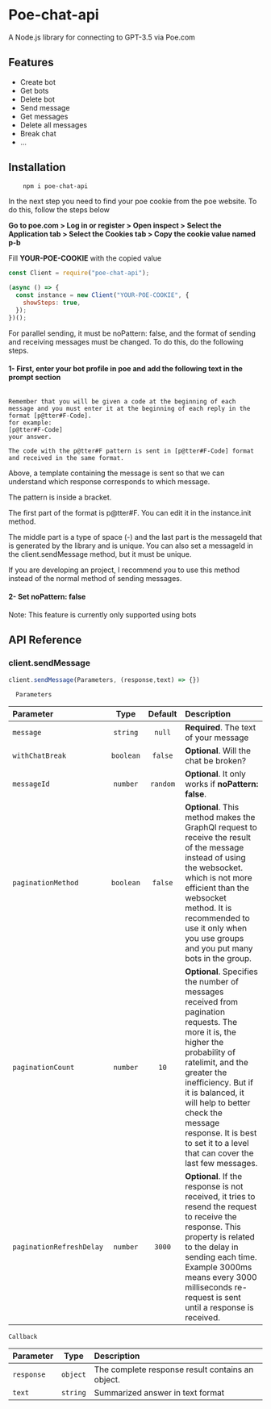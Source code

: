 # Poe-chat-api

A Node.js library for connecting to GPT-3.5 via Poe.com

## Features

- Create bot
- Get bots
- Delete bot
- Send message
- Get messages
- Delete all messages
- Break chat
- ...

## Installation

```bash
    npm i poe-chat-api
```

In the next step you need to find your poe cookie from the poe website. To do this, follow the steps below

**Go to poe.com > Log in or register > Open inspect > Select the Application tab > Select the Cookies tab > Copy the cookie value named p-b**

Fill **YOUR-POE-COOKIE** with the copied value

```javascript
const Client = require("poe-chat-api");

(async () => {
  const instance = new Client("YOUR-POE-COOKIE", {
    showSteps: true,
  });
})();
```


For parallel sending, it must be noPattern: false, and the format of sending and receiving messages must be changed. To do this, do the following steps.

#### 1- First, enter your bot profile in poe and add the following text in the prompt section

```

Remember that you will be given a code at the beginning of each message and you must enter it at the beginning of each reply in the format [p@tter#F-Code].
for example:
[p@tter#F-Code]
your answer.

The code with the p@tter#F pattern is sent in [p@tter#F-Code] format and received in the same format.

```

Above, a template containing the message is sent so that we can understand which response corresponds to which message.

The pattern is inside a bracket.

The first part of the format is p@tter#F. You can edit it in the instance.init method.

The middle part is a type of space (-) and the last part is the messageId that is generated by the library and is unique. You can also set a messageId in the client.sendMessage method, but it must be unique.

If you are developing an project, I recommend you to use this method instead of the normal method of sending messages.

#### 2- Set noPattern: false

Note: This feature is currently only supported using bots



## API Reference

### client.sendMessage 

```javascript
client.sendMessage(Parameters, (response,text) => {})
```

```
  Parameters
```

| Parameter | Type     | Default| Description                |
| :-------- | :-------: | :-------: |  :----------- | 
| `message` | `string` | `null` | **Required**. The text of your message |
| `withChatBreak` | `boolean` | `false` | **Optional**. Will the chat be broken? |
| `messageId` | `number` | `random` | **Optional**. It only works if **noPattern: false**. |
| `paginationMethod` | `boolean` | `false` | **Optional**. This method makes the GraphQl request to receive the result of the message instead of using the websocket. which is not more efficient than the websocket method. It is recommended to use it only when you use groups and you put many bots in the group. |
| `paginationCount` | `number` | `10` | **Optional**. Specifies the number of messages received from pagination requests. The more it is, the higher the probability of ratelimit, and the greater the inefficiency. But if it is balanced, it will help to better check the message response. It is best to set it to a level that can cover the last few messages. |
| `paginationRefreshDelay` | `number` | `3000` | **Optional**. If the response is not received, it tries to resend the request to receive the response. This property is related to the delay in sending each time. Example 3000ms means every 3000 milliseconds re-request is sent until a response is received. |

```
Callback
```

| Parameter | Type     |Description                |
| :-------- | :-------: | :------- | 
| `response` | `object` | The complete response result contains an object. | 
| `text` | `string` | Summarized answer in text format | 
